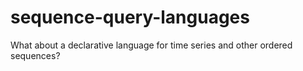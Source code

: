 # sequence-query-languages
What about a declarative language for time series and other ordered sequences?
